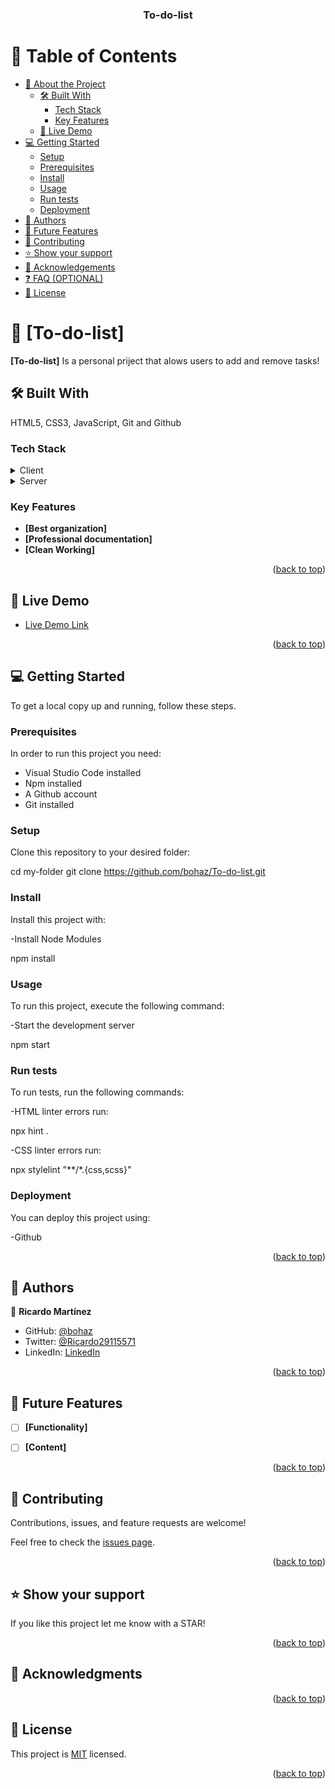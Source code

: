 <a name="readme-top"></a>


<div align="center">

  <h3><b>To-do-list</b></h3>

</div>


# 📗 Table of Contents

- [📖 About the Project](#about-project)
  - [🛠 Built With](#built-with)
    - [Tech Stack](#tech-stack)
    - [Key Features](#key-features)
  - [🚀 Live Demo](#live-demo)
- [💻 Getting Started](#getting-started)
  - [Setup](#setup)
  - [Prerequisites](#prerequisites)
  - [Install](#install)
  - [Usage](#usage)
  - [Run tests](#run-tests)
  - [Deployment](#deployment)
- [👥 Authors](#authors)
- [🔭 Future Features](#future-features)
- [🤝 Contributing](#contributing)
- [⭐️ Show your support](#support)
- [🙏 Acknowledgements](#acknowledgements)
- [❓ FAQ (OPTIONAL)](#faq)
- [📝 License](#license)


# 📖 [To-do-list] <a name="about-project"></a>


**[To-do-list]** Is a personal priject that alows users to add and remove tasks!

## 🛠 Built With <a name="built-with"></a>

HTML5, CSS3, JavaScript, Git and Github

### Tech Stack <a name="tech-stack"></a>


<details>
  <summary>Client</summary>
  <ul>
    <li><a href="https://lenguajehtml.com/html/">HTML5</a></li>
    <li><a href="https://lenguajecss.com/">CSS3</a></li>
  </ul>
</details>

<details>
  <summary>Server</summary>
  <ul>
    <li><a href="https://code.visualstudio.com/">Visual Studio Code</a></li>
  </ul>
</details>


### Key Features <a name="key-features"></a>


- **[Best organization]**
- **[Professional documentation]**
- **[Clean Working]**

<p align="right">(<a href="#readme-top">back to top</a>)</p>

## 🚀 Live Demo <a name="live-demo"></a>
- [Live Demo Link](https://bohaz.github.io/To-do-list/dist/)

<p align="right">(<a href="#readme-top">back to top</a>)</p>

## 💻 Getting Started <a name="getting-started"></a>


To get a local copy up and running, follow these steps.

### Prerequisites

In order to run this project you need:

- Visual Studio Code installed
- Npm installed
- A Github account
- Git installed

### Setup

Clone this repository to your desired folder:

cd my-folder
git clone https://github.com/bohaz/To-do-list.git

### Install


Install this project with:

-Install Node Modules

npm install

### Usage

To run this project, execute the following command:

-Start the development server

npm start

### Run tests

To run tests, run the following commands:

-HTML linter errors run:

npx hint .

-CSS linter errors run:

npx stylelint "**/*.{css,scss}"

### Deployment

You can deploy this project using:

-Github

<p align="right">(<a href="#readme-top">back to top</a>)</p>


## 👥 Authors <a name="authors"></a>


👤 **Ricardo Martínez**

- GitHub: [@bohaz](https://github.com/githubhandle)
- Twitter: [@Ricardo29115571](https://twitter.com/twitterhandle)
- LinkedIn: [LinkedIn](https://linkedin.com/in/linkedinhandle)


<p align="right">(<a href="#readme-top">back to top</a>)</p>


## 🔭 Future Features <a name="future-features"></a>


- [ ] **[Functionality]**
- [ ] **[Content]**


<p align="right">(<a href="#readme-top">back to top</a>)</p>


## 🤝 Contributing <a name="contributing"></a>

Contributions, issues, and feature requests are welcome!

Feel free to check the [issues page](../../issues/).

<p align="right">(<a href="#readme-top">back to top</a>)</p>


## ⭐️ Show your support <a name="support"></a>


If you like this project let me know with a STAR!

<p align="right">(<a href="#readme-top">back to top</a>)</p>


## 🙏 Acknowledgments <a name="acknowledgements"></a>


<p align="right">(<a href="#readme-top">back to top</a>)</p>


## 📝 License <a name="license"></a>

This project is [MIT](./LICENSE) licensed.


<p align="right">(<a href="#readme-top">back to top</a>)</p>